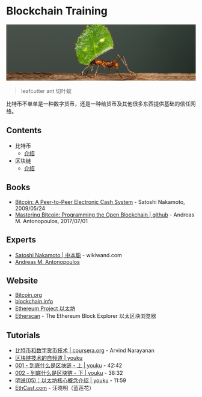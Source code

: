 # Blockchain Training

![leafcutter ant](./assets/leafcutter-ant.jpg)
> leafcutter ant 切叶蚁

比特币不单单是一种数字货币，还是一种给货币及其他很多东西提供基础的信任网络。

## Contents

- 比特币
  - [介绍](./bitcoin/intro/README.md)
- 区块链
  - [介绍](./blockchain/intro/README.md)

## Books
- [Bitcoin: A Peer-to-Peer Electronic Cash System](https://bitcoin.org/bitcoin.pdf) - Satoshi Nakamoto, 2009/05/24
- [Mastering Bitcoin: Programming the Open Blockchain | github](https://github.com/bitcoinbook/bitcoinbook) - Andreas M. Antonopoulos, 2017/07/01

## Experts
- [Satoshi Nakamoto | 中本聪](https://www.wikiwand.com/en/Satoshi_Nakamoto) - wikiwand.com
- [Andreas M. Antonopoulos](https://antonopoulos.com/)

## Website
- [Bitcoin.org](https://bitcoin.org/en/)
- [blockchain.info](https://blockchain.info/home)
- [Ethereum Project 以太坊](https://ethereum.org/)
- [Etherscan](https://etherscan.io/) - The Ethereum Block Explorer 以太区块浏览器

## Tutorials
- [比特币和数字货币技术 | coursera.org](https://www.coursera.org/learn/cryptocurrency) - Arvind Narayanan
- [区块链技术的自频道 | youku](http://i.youku.com/i/UMzUxMzkxMDc2/videos)
- [001 - 到底什么是区块链 - 上 | youku](http://v.youku.com/v_show/id_XMTczODc3NjU4MA==.html) - 42:42
- [002 - 到底什么是区块链 - 下 | youku](http://v.youku.com/v_show/id_XMTc0MDkzNDU5Mg==.html) - 38:32
- [明说(05)：以太坊核心概念介绍 | youku](http://v.youku.com/v_show/id_XMTg0MTcyNDU4NA==.html) - 11:59
- [EthCast.com](http://ethcast.com/) - 汪晓明（蓝莲花）